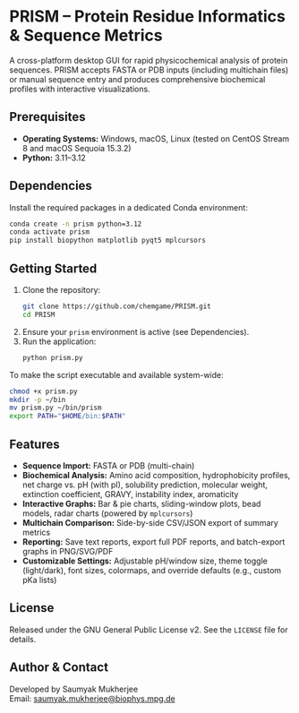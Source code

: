 # PRISM – Protein Residue Informatics & Sequence Metrics

A cross-platform desktop GUI for rapid physicochemical analysis of protein sequences. PRISM accepts FASTA or PDB inputs (including multichain files) or manual sequence entry and produces comprehensive biochemical profiles with interactive visualizations.

## Prerequisites

- **Operating Systems:** Windows, macOS, Linux (tested on CentOS Stream 8 and macOS Sequoia 15.3.2)
- **Python:** 3.11–3.12

## Dependencies

Install the required packages in a dedicated Conda environment:

```bash
conda create -n prism python=3.12
conda activate prism
pip install biopython matplotlib pyqt5 mplcursors
```

## Getting Started

1. Clone the repository:
   ```bash
   git clone https://github.com/chemgame/PRISM.git
   cd PRISM
   ```
2. Ensure your `prism` environment is active (see Dependencies).
3. Run the application:
   ```bash
   python prism.py
   ```

To make the script executable and available system-wide:

```bash
chmod +x prism.py
mkdir -p ~/bin
mv prism.py ~/bin/prism
export PATH="$HOME/bin:$PATH"
```

## Features

- **Sequence Import:** FASTA or PDB (multi-chain)
- **Biochemical Analysis:** Amino acid composition, hydrophobicity profiles, net charge vs. pH (with pI), solubility prediction, molecular weight, extinction coefficient, GRAVY, instability index, aromaticity
- **Interactive Graphs:** Bar & pie charts, sliding-window plots, bead models, radar charts (powered by `mplcursors`)
- **Multichain Comparison:** Side-by-side CSV/JSON export of summary metrics
- **Reporting:** Save text reports, export full PDF reports, and batch-export graphs in PNG/SVG/PDF
- **Customizable Settings:** Adjustable pH/window size, theme toggle (light/dark), font sizes, colormaps, and override defaults (e.g., custom pKa lists)

## License

Released under the GNU General Public License v2. See the `LICENSE` file for details.

## Author & Contact

Developed by Saumyak Mukherjee  
Email: saumyak.mukherjee@biophys.mpg.de
